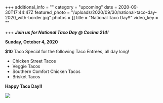 +++
additional_info = ""
category = "upcoming"
date = 2020-09-30T17:44:47Z
featured_photo = "/uploads/2020/09/30/national-taco-day-2020_with-border.jpg"
photos = []
title = "National Taco Day!!"
video_key = ""

+++
**_Join us for National Taco Day @ Cocina 214!_**

**Sunday, October 4, 2020**

**$10** Taco Special for the following Taco Entrees, all day long!

* Chicken Street Tacos
* Veggie Tacos
* Southern Comfort Chicken Tacos
* Brisket Tacos

**Happy Taco Day!!**

![](/uploads/2020/09/30/national-taco-day-2020_with-border.jpg)